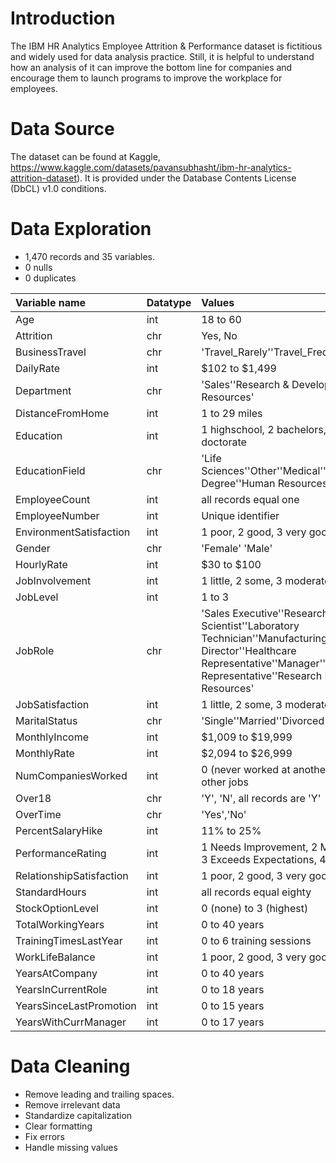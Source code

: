 # Introduction
The IBM HR Analytics Employee Attrition & Performance dataset is fictitious and widely used for data analysis practice. Still, it is helpful to understand how an analysis of it can improve the bottom line for companies and encourage them to launch programs to improve the workplace for employees.

# Data Source
The dataset can be found at Kaggle, https://www.kaggle.com/datasets/pavansubhasht/ibm-hr-analytics-attrition-dataset). It is provided under the Database Contents License (DbCL) v1.0 conditions.

# Data Exploration
- 1,470 records and 35 variables.
- 0 nulls
- 0 duplicates

|Variable name|Datatype|Values|
|:---|:---|:---|
|  Age                     | int|18 to 60|
|  Attrition               | chr| Yes, No|
|  BusinessTravel          | chr| 'Travel_Rarely''Travel_Frequently''Non_Travel'|
|  DailyRate               | int|$102 to $1,499|
|  Department              | chr|'Sales''Research & Development''Human Resources'|
|  DistanceFromHome        | int|1 to 29 miles|
|  Education               | int|1 highschool, 2 bachelors, 3 masters, 4 doctorate|
|  EducationField          | chr|'Life Sciences''Other''Medical''Marketing''Technical Degree''Human Resources'|
|  EmployeeCount           | int|all records equal one|
|  EmployeeNumber          | int|Unique identifier|
|  EnvironmentSatisfaction | int|1 poor, 2 good, 3 very good, 4 excellent|
|  Gender                  | chr|'Female' 'Male'|
|  HourlyRate              | int|$30 to $100|
|  JobInvolvement          | int|1 little, 2 some, 3 moderate, 4 very|
|  JobLevel                | int|1 to 3|
|  JobRole                 | chr|'Sales Executive''Research Scientist''Laboratory Technician''Manufacturing Director''Healthcare Representative''Manager''Sales Representative''Research Director''Human Resources'|
|  JobSatisfaction         | int|1 little, 2 some, 3 moderate, 4 very|
|  MaritalStatus           | chr|'Single''Married''Divorced'|
|  MonthlyIncome           | int|$1,009 to $19,999|
|  MonthlyRate              | int|$2,094 to $26,999|
|  NumCompaniesWorked       | int|0 (never worked at another company) to 9 other jobs|
|  Over18                   | chr|'Y', 'N', all records are 'Y'|
|  OverTime                 | chr|'Yes','No'|
|  PercentSalaryHike        | int|11% to 25%|
|  PerformanceRating        | int|1 Needs Improvement, 2 Meets Expectations, 3 Exceeds Expectations, 4 Outstanding|
|  RelationshipSatisfaction | int|1 poor, 2 good, 3 very good, 4 excellent|
|  StandardHours            | int|all records equal eighty|
|  StockOptionLevel         | int |0 (none) to 3 (highest)|
|  TotalWorkingYears        | int |0 to 40 years|
|  TrainingTimesLastYear    | int |0 to 6 training sessions|
|  WorkLifeBalance          | int |1 poor, 2 good, 3 very good, 4 excellent|
|  YearsAtCompany           | int |0 to 40 years|
|  YearsInCurrentRole       | int |0 to 18 years|
|  YearsSinceLastPromotion  | int |0 to 15 years|
|  YearsWithCurrManager     | int |0 to 17 years|

# Data Cleaning
- Remove leading and trailing spaces.
- Remove irrelevant data
- Standardize capitalization
- Clear formatting
- Fix errors
- Handle missing values
